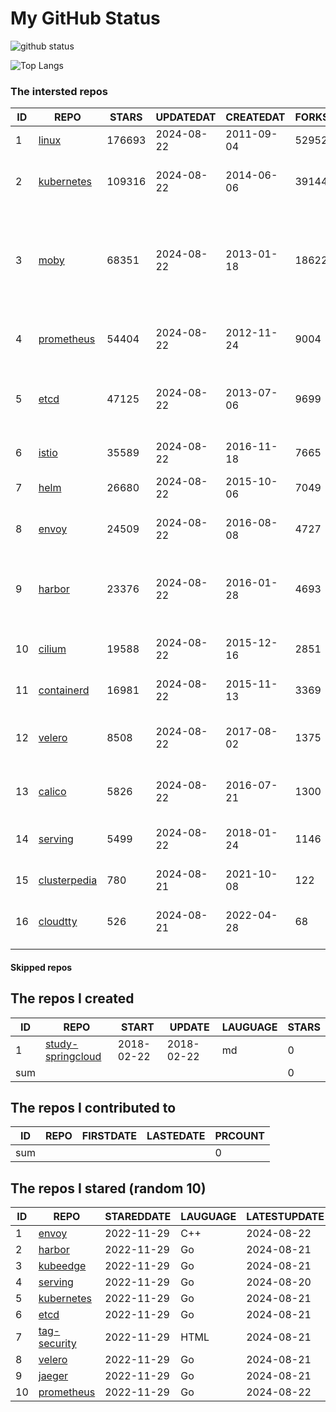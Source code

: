 # My GitHub Status

<img src="https://github-readme-stats-1.yihong0618.vercel.app/api?username=daoqingniu&show_icons=true&&&hide_title=true&count_private=true" alt="github status" />

![Top Langs](https://github-readme-stats-1.yihong0618.vercel.app/api/top-langs/?username=daoqingniu&layout=compact)

<!--START_SECTION:github_repos-->
### The intersted repos
| ID |                              REPO                               | STARS  | UPDATEDAT  | CREATEDAT  | FORKSCOUNT |                                                DESCRIPTIONS                                                |
|----|-----------------------------------------------------------------|--------|------------|------------|------------|------------------------------------------------------------------------------------------------------------|
|  1 | [linux](https://github.com/torvalds/linux)                      | 176693 | 2024-08-22 | 2011-09-04 |      52952 | Linux kernel source tree                                                                                   |
|  2 | [kubernetes](https://github.com/kubernetes/kubernetes)          | 109316 | 2024-08-22 | 2014-06-06 |      39144 | Production-Grade Container Scheduling and Management                                                       |
|  3 | [moby](https://github.com/moby/moby)                            |  68351 | 2024-08-22 | 2013-01-18 |      18622 | The Moby Project - a collaborative project for the container ecosystem to assemble container-based systems |
|  4 | [prometheus](https://github.com/prometheus/prometheus)          |  54404 | 2024-08-22 | 2012-11-24 |       9004 | The Prometheus monitoring system and time series database.                                                 |
|  5 | [etcd](https://github.com/etcd-io/etcd)                         |  47125 | 2024-08-22 | 2013-07-06 |       9699 | Distributed reliable key-value store for the most critical data of a distributed system                    |
|  6 | [istio](https://github.com/istio/istio)                         |  35589 | 2024-08-22 | 2016-11-18 |       7665 | Connect, secure, control, and observe services.                                                            |
|  7 | [helm](https://github.com/helm/helm)                            |  26680 | 2024-08-22 | 2015-10-06 |       7049 | The Kubernetes Package Manager                                                                             |
|  8 | [envoy](https://github.com/envoyproxy/envoy)                    |  24509 | 2024-08-22 | 2016-08-08 |       4727 | Cloud-native high-performance edge/middle/service proxy                                                    |
|  9 | [harbor](https://github.com/goharbor/harbor)                    |  23376 | 2024-08-22 | 2016-01-28 |       4693 | An open source trusted cloud native registry project that stores, signs, and scans content.                |
| 10 | [cilium](https://github.com/cilium/cilium)                      |  19588 | 2024-08-22 | 2015-12-16 |       2851 | eBPF-based Networking, Security, and Observability                                                         |
| 11 | [containerd](https://github.com/containerd/containerd)          |  16981 | 2024-08-22 | 2015-11-13 |       3369 | An open and reliable container runtime                                                                     |
| 12 | [velero](https://github.com/vmware-tanzu/velero)                |   8508 | 2024-08-22 | 2017-08-02 |       1375 | Backup and migrate Kubernetes applications and their persistent volumes                                    |
| 13 | [calico](https://github.com/projectcalico/calico)               |   5826 | 2024-08-22 | 2016-07-21 |       1300 | Cloud native networking and network security                                                               |
| 14 | [serving](https://github.com/knative/serving)                   |   5499 | 2024-08-22 | 2018-01-24 |       1146 | Kubernetes-based, scale-to-zero, request-driven compute                                                    |
| 15 | [clusterpedia](https://github.com/clusterpedia-io/clusterpedia) |    780 | 2024-08-21 | 2021-10-08 |        122 | The Encyclopedia of Kubernetes clusters                                                                    |
| 16 | [cloudtty](https://github.com/cloudtty/cloudtty)                |    526 | 2024-08-21 | 2022-04-28 |         68 | A Friendly Kubernetes CloudShell (Web Terminal) !                                                          |



#### Skipped repos
<!--END_SECTION:github_repos-->

<!--START_SECTION:my_github-->
## The repos I created
| ID  |                                 REPO                                 |   START    |   UPDATE   | LAUGUAGE | STARS |
|-----|----------------------------------------------------------------------|------------|------------|----------|-------|
|   1 | [study-springcloud](https://github.com/daoqingniu/study-springcloud) | 2018-02-22 | 2018-02-22 | md       |     0 |
| sum |                                                                      |            |            |          |     0 |

## The repos I contributed to
| ID  | REPO | FIRSTDATE | LASTEDATE | PRCOUNT |
|-----|------|-----------|-----------|---------|
| sum |      |           |           |       0 |

## The repos I stared (random 10)
| ID |                          REPO                          | STAREDDATE | LAUGUAGE | LATESTUPDATE |
|----|--------------------------------------------------------|------------|----------|--------------|
|  1 | [envoy](https://github.com/envoyproxy/envoy)           | 2022-11-29 | C++      | 2024-08-22   |
|  2 | [harbor](https://github.com/goharbor/harbor)           | 2022-11-29 | Go       | 2024-08-21   |
|  3 | [kubeedge](https://github.com/kubeedge/kubeedge)       | 2022-11-29 | Go       | 2024-08-21   |
|  4 | [serving](https://github.com/knative/serving)          | 2022-11-29 | Go       | 2024-08-20   |
|  5 | [kubernetes](https://github.com/kubernetes/kubernetes) | 2022-11-29 | Go       | 2024-08-21   |
|  6 | [etcd](https://github.com/etcd-io/etcd)                | 2022-11-29 | Go       | 2024-08-21   |
|  7 | [tag-security](https://github.com/cncf/tag-security)   | 2022-11-29 | HTML     | 2024-08-21   |
|  8 | [velero](https://github.com/vmware-tanzu/velero)       | 2022-11-29 | Go       | 2024-08-21   |
|  9 | [jaeger](https://github.com/jaegertracing/jaeger)      | 2022-11-29 | Go       | 2024-08-21   |
| 10 | [prometheus](https://github.com/prometheus/prometheus) | 2022-11-29 | Go       | 2024-08-22   |

<!--END_SECTION:my_github-->
